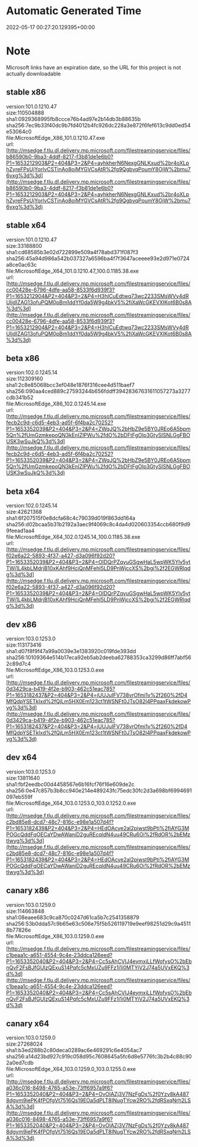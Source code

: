 # Automatic Generated Time
2022-05-17 00:27:20.129395+00:00

# Note
Microsoft links have an expiration date, so the URL for this project is not actually downloadable

## stable x86
version:101.0.1210.47  
size:110504888  
sha1:0929368995fb8ccce76b4ad97e2b14db3b88635b  
sha256:7ec9b33f40dc9b7fd4012b4fc926dc228a3e872f6fef613c9dd0ed54e53064c0  
file:MicrosoftEdge_X86_101.0.1210.47.exe  
url:[http://msedge.f.tlu.dl.delivery.mp.microsoft.com/filestreamingservice/files/b86590b0-9ba3-4ddf-8217-f3b81de1e6b0?P1=1653212903&P2=404&P3=2&P4=ayhkherN6NexgGNLKxud%2br4oXLphZyreFPsUjYorIvCSTinAo8oiMYGVCsAtR%2fg9QgbvqPoumY8OjW%2bmu76vxg%3d%3d](http://msedge.f.tlu.dl.delivery.mp.microsoft.com/filestreamingservice/files/b86590b0-9ba3-4ddf-8217-f3b81de1e6b0?P1=1653212903&P2=404&P3=2&P4=ayhkherN6NexgGNLKxud%2br4oXLphZyreFPsUjYorIvCSTinAo8oiMYGVCsAtR%2fg9QgbvqPoumY8OjW%2bmu76vxg%3d%3d)  

## stable x64
version:101.0.1210.47  
size:33188800  
sha1:cd68585b3e02d722899e509a4f78abd371f087f3  
sha256:45a94d986a542b037327a6596ba4f7f3647aceeee93e2d971e0724a8ce0ac63c  
file:MicrosoftEdge_X64_101.0.1210.47_100.0.1185.38.exe  
url:[http://msedge.f.tlu.dl.delivery.mp.microsoft.com/filestreamingservice/files/cc00428e-6796-4dfe-aa58-8533f6d939f3?P1=1653212904&P2=404&P3=2&P4=H3hICuEdtwq73wc2233SMsWVy4dRUIjdIZAG13ofuPQM0pBm1ddYf0da5W9g4bkV5%2fiXaWcGKEVXlKot6B0s8A%3d%3d](http://msedge.f.tlu.dl.delivery.mp.microsoft.com/filestreamingservice/files/cc00428e-6796-4dfe-aa58-8533f6d939f3?P1=1653212904&P2=404&P3=2&P4=H3hICuEdtwq73wc2233SMsWVy4dRUIjdIZAG13ofuPQM0pBm1ddYf0da5W9g4bkV5%2fiXaWcGKEVXlKot6B0s8A%3d%3d)  

## beta x86
version:102.0.1245.14  
size:112309160  
sha1:2c8e85068bcc3ef048e1876f316cee4d511baef7  
sha256:090aa4ced889c27593244b656fddff39428367631611057273a3277cdb341b52  
file:MicrosoftEdge_X86_102.0.1245.14.exe  
url:[http://msedge.f.tlu.dl.delivery.mp.microsoft.com/filestreamingservice/files/fecb2c9d-c6d5-4eb3-ad5f-6f4ba2c70252?P1=1653352039&P2=404&P3=2&P4=ZWqJQ%2bHbZ9e5BY0JREo6A5bpm5Qn%2fUmGzmkepoQN3kEnIZlPWu%2fdO%2bDFtFgOlp3GtySISNLGgFBOUSK3wSuJkQ%3d%3d](http://msedge.f.tlu.dl.delivery.mp.microsoft.com/filestreamingservice/files/fecb2c9d-c6d5-4eb3-ad5f-6f4ba2c70252?P1=1653352039&P2=404&P3=2&P4=ZWqJQ%2bHbZ9e5BY0JREo6A5bpm5Qn%2fUmGzmkepoQN3kEnIZlPWu%2fdO%2bDFtFgOlp3GtySISNLGgFBOUSK3wSuJkQ%3d%3d)  

## beta x64
version:102.0.1245.14  
size:42621368  
sha1:6f207515f0e8dcfa68c4c79039d019f863dd164a  
sha256:d02bcaa5b31b2192a3aec9f4069c8c4da4d020603354ccb680f9d99feead1aa4  
file:MicrosoftEdge_X64_102.0.1245.14_100.0.1185.38.exe  
url:[http://msedge.f.tlu.dl.delivery.mp.microsoft.com/filestreamingservice/files/f02e6a22-5893-4f37-a427-d3a096f92d20?P1=1653352039&P2=404&P3=2&P4=OIDQrPZqyuGSgwHaL5wpWK5Ylv5ytTWi1L4kbLMdrjB10xKAhf9HciQnMFehl5LD9PnWjccXS%2bgi%2f2EGWRlqdg%3d%3d](http://msedge.f.tlu.dl.delivery.mp.microsoft.com/filestreamingservice/files/f02e6a22-5893-4f37-a427-d3a096f92d20?P1=1653352039&P2=404&P3=2&P4=OIDQrPZqyuGSgwHaL5wpWK5Ylv5ytTWi1L4kbLMdrjB10xKAhf9HciQnMFehl5LD9PnWjccXS%2bgi%2f2EGWRlqdg%3d%3d)  

## dev x86
version:103.0.1253.0  
size:113173416  
sha1:d07f8f9f47a99a0039e3e1383920c019fde393dd  
sha256:10109364e514b17eca92eb5ab2deeba62788353ca3299d86ff7abf562c89d7c4  
file:MicrosoftEdge_X86_103.0.1253.0.exe  
url:[http://msedge.f.tlu.dl.delivery.mp.microsoft.com/filestreamingservice/files/0d3429ca-b419-4f2e-b903-462c51eac785?P1=1653182437&P2=404&P3=2&P4=jUUJuIFV738vrOfmi1v%2f260%2fD4MfQdpYSETkIxd%2fQjLm5HX0Em123ct1tWSNFt0JTsO82l4PPqaxFkdekowPvg%3d%3d](http://msedge.f.tlu.dl.delivery.mp.microsoft.com/filestreamingservice/files/0d3429ca-b419-4f2e-b903-462c51eac785?P1=1653182437&P2=404&P3=2&P4=jUUJuIFV738vrOfmi1v%2f260%2fD4MfQdpYSETkIxd%2fQjLm5HX0Em123ct1tWSNFt0JTsO82l4PPqaxFkdekowPvg%3d%3d)  

## dev x64
version:103.0.1253.0  
size:13811640  
sha1:fbf2eedbc00d4458567e6b16fcf76f16e609de2c  
sha256:0e47c857b3b8cc940e214e489243fc75edc30fc2d3a698bf6994691097eb559f  
file:MicrosoftEdge_X64_103.0.1253.0_103.0.1252.0.exe  
url:[http://msedge.f.tlu.dl.delivery.mp.microsoft.com/filestreamingservice/files/c2bd85e8-dcd7-48c7-816c-e98e1a507d4f?P1=1653182439&P2=404&P3=2&P4=HEdOAcye2al2piwst9bPti%2fiAYG3MPOGcQddFqOECaYDwAWaniD2guREcqldN4uu49CRu6Oi%2fRdOR%2bEMztIwyg%3d%3d](http://msedge.f.tlu.dl.delivery.mp.microsoft.com/filestreamingservice/files/c2bd85e8-dcd7-48c7-816c-e98e1a507d4f?P1=1653182439&P2=404&P3=2&P4=HEdOAcye2al2piwst9bPti%2fiAYG3MPOGcQddFqOECaYDwAWaniD2guREcqldN4uu49CRu6Oi%2fRdOR%2bEMztIwyg%3d%3d)  

## canary x86
version:103.0.1259.0  
size:114663848  
sha1:08eaee683c9ca870c0247d61ca5b7c2541358879  
sha256:53b0dda57c9b65e63c506e75f5b526119719e9eef98251d29c9a45118b77826e  
file:MicrosoftEdge_X86_103.0.1259.0.exe  
url:[http://msedge.f.tlu.dl.delivery.mp.microsoft.com/filestreamingservice/files/c1beaa1c-a651-4554-9c4e-23ddca126eed?P1=1653352040&P2=404&P3=2&P4=Cc5sAhCVIJ4eymxiLLfWofysO%2bEbnQvF2FsBJfGUlzQExuS14Pqfc5cMxUZu9FFz1i1i0MTYiV2J74a5UVxEKQ%3d%3d](http://msedge.f.tlu.dl.delivery.mp.microsoft.com/filestreamingservice/files/c1beaa1c-a651-4554-9c4e-23ddca126eed?P1=1653352040&P2=404&P3=2&P4=Cc5sAhCVIJ4eymxiLLfWofysO%2bEbnQvF2FsBJfGUlzQExuS14Pqfc5cMxUZu9FFz1i1i0MTYiV2J74a5UVxEKQ%3d%3d)  

## canary x64
version:103.0.1259.0  
size:27268024  
sha1:b3ed288b2c80deca0289ac6e469291c6e4054ac7  
sha256:a14d23bd927c919c058d95c7608645a5fc6d8e5776fc3b2b4c88c902a0ed7cdb  
file:MicrosoftEdge_X64_103.0.1259.0_103.0.1255.0.exe  
url:[http://msedge.f.tlu.dl.delivery.mp.microsoft.com/filestreamingservice/files/a036c016-8498-4765-a53e-73ff6957a9f6?P1=1653352040&P2=404&P3=2&P4=OvOlAZj3V7NzFgDs%2f0Yzv8kA4878dgym9iePK4fPOfgVt7516Qs19EOa5dPLT8INugTYcw2RO%2fdRSxqNrh2LSA%3d%3d](http://msedge.f.tlu.dl.delivery.mp.microsoft.com/filestreamingservice/files/a036c016-8498-4765-a53e-73ff6957a9f6?P1=1653352040&P2=404&P3=2&P4=OvOlAZj3V7NzFgDs%2f0Yzv8kA4878dgym9iePK4fPOfgVt7516Qs19EOa5dPLT8INugTYcw2RO%2fdRSxqNrh2LSA%3d%3d)  

